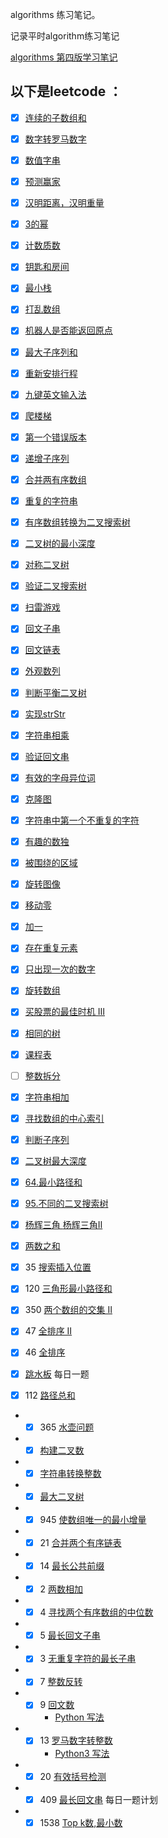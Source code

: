 algorithms 练习笔记。

记录平时algorithm练习笔记

[algorithms 第四版学习笔记](algorithms4/README.md)



以下是leetcode ：
---

- [x]  [连续的子数组和](docs/docs/leetcode/CheckSubarraySum.md)


- [x] [数字转罗马数字](docs/docs/leetcode/intToRoma-Q-12.md) 
  
- [x] [数值字串](docs/docs/leetcode/IsNumber.md)
- [x] [预测赢家](docs/docs/leetcode/PredictTheWinner.md)

- [x] [汉明距离，汉明重量](docs/docs/leetcode/Hamming.md)

- [x] [3的幂](docs/docs/leetcode/IsPowerOfThree.md)

- [x] [计数质数](docs/docs/leetcode/CountPrimes.md)

- [x] [钥匙和房间](docs/docs/leetcode/CanVisitAllRooms.md)

- [x] [最小栈](docs/docs/leetcode/MinStack.md)

- [x] [打乱数组](docs/docs/leetcode/UpsetArray.md)

- [x] [机器人是否能返回原点](docs/docs/leetcode/JudgeCircle.md)

- [x] [最大子序列和](docs/docs/leetcode/MaxSubArray.md)

- [x] [重新安排行程](docs/docs/leetcode/FindItinerary.md)

- [x] [九键英文输入法](docs/docs/leetcode/LetterCombinations.md)

- [x] [爬楼梯](docs/docs/leetcode/ClimbStairs.md)

- [x] [第一个错误版本](docs/docs/leetcode/FirstBadVersion.md)

- [x] [递增子序列](docs/docs/leetcode/FindSubsequences.md)

- [x] [合并两有序数组](docs/docs/leetcode/Merge.md)

- [x] [重复的字符串](docs/docs/leetcode/RrepeatedSubstringPattern.md)

- [x] [有序数组转换为二叉搜索树](docs/docs/leetcode/SortedArrayToBinarySearchTree.md)

- [x] [二叉树的最小深度](docs/docs/leetcode/MinDepth.md)

- [x] [对称二叉树](docs/docs/leetcode/IsSymmetric.md)

- [x] [验证二叉搜索树](docs/docs/leetcode/IsValidBST.md)

- [x] [扫雷游戏](docs/docs/leetcode/UpdateBoard.md)

- [x] [回文子串](docs/docs/leetcode/CountSubstrings.md)

- [x] [回文链表](docs/docs/leetcode/IsPalindromeTree.md)

- [x] [外观数列](docs/docs/leetcode/CountAndSay.md)

- [x] [判断平衡二叉树](docs/docs/leetcode/IsBalanced.md)

- [x] [实现strStr](docs/docs/leetcode/StrStr.md)

- [x] [字符串相乘](docs/docs/leetcode/Multiply.md)

- [x] [验证回文串](docs/docs/leetcode/IsPalindrome.md)

- [x] [有效的字母异位词](docs/docs/leetcode/IsAnagram.md)

- [x] [克隆图](docs/docs/leetcode/CloneGraph.md)

- [x] [字符串中第一个不重复的字符](docs/docs/leetcode/FirstUniqChar.md)

- [x] [有趣的数独](docs/docs/leetcode/IsValidSudoku.md)

- [x] [被围绕的区域](docs/docs/leetcode/Solve.md)

- [x] [旋转图像](docs/docs/leetcode/RotateMatrix.md)

- [x] [移动零](docs/docs/leetcode/MoveZeroes.md)

- [x] [加一](PlusOne.md)

- [x] [存在重复元素](docs/docs/leetcode/ContainsDuplicate.md)

- [x] [只出现一次的数字](docs/docs/leetcode/SingleNumber.md)

- [x] [旋转数组](docs/docs/leetcode/Rotate.md)
- [x] [买股票的最佳时机 Ⅲ](docs/docs/leetcode/MaxProfit.md)
- [x] [相同的树](docs/docs/leetcode/IsSameTree.md)

- [x]  [课程表](docs/docs/leetcode/CanFinish.md)

- [ ] [整数拆分](docs/docs/leetcode/IntegerBreak.md)

- [x] [字符串相加](docs/docs/leetcode/AddString.md)

- [x] [寻找数组的中心索引](docs/docs/leetcode/PivotIndex.md)

- [x] [判断子序列](docs/docs/leetcode/IsSubsequence.md)

- [x] [二叉树最大深度](docs/docs/leetcode/MaxDepth.md)

- [x] [64.最小路径和](docs/docs/leetcode/MinPathSum.md)

- [x] [95.不同的二叉搜索树](docs/docs/leetcode/GenerateTrees.md)

- [x] [杨辉三角 ](docs/docs/leetcode/Generate.md) [杨辉三角Ⅱ](docs/docs/leetcode/GetRow.md)

- [x] [两数之和](docs/docs/leetcode/TwoSum.md)

- [x] 35 [搜索插入位置](docs/docs/leetcode/SearchInsert.md)

- [x] 120 [三角形最小路径和](docs/docs/leetcode/MininumTotal.md)

- [x] 350 [两个数组的交集 Ⅱ](docs/docs/leetcode/Intersect.md)

- [x] 47 [全排序 Ⅱ](docs/docs/leetcode/PermuteUnique.md)

- [x] 46 [全排序](docs/docs/leetcode/Permute.md)

- [x] [跳水板](docs/docs/leetcode/DivingBoard.md)  每日一题

- [x]  112 [路径总和](docs/docs/leetcode/HasPathSum.md)

* - [x] 365 [水壶问题](leetcode/app/src/main/java/top/werls/leetcode/CanMeasureWater.java) 
* - [x] [构建二叉数](docs/docs/leetcode/reConstructBinaryTree.md)
* - [x] [字符串转换整数](docs/docs/leetcode/MyAtoi.MD)
* - [x]  [最大二叉树](docs/docs/leetcode/ConstructMaximumBinaryTree.md)
* - [x] 945 [使数组唯一的最小增量](docs/docs/leetcode/MinIncrementForUnique.md)
* - [x]  21 [合并两个有序链表](docs/docs/leetcode/Twenty_one.md)
* - [x] 14 [最长公共前缀](docs/docs/leetcode/Fourteen.md)
* - [x] 2 [两数相加](leetcode/app/src/main/java/top/werls/leetcode/QuestionOne.java)
* - [x]  4 [寻找两个有序数组的中位数](leetcode/app/src/main/java/top/werls/leetcode/Four.java)
* - [x] 5 [最长回文子串](docs/docs/leetcode/Fives.md)
* - [x] 3 [无重复字符的最长子串](leetcode/app/src/main/java/top/werls/leetcode/Three.java)
* - [x] 7 [整数反转](leetcode/app/src/main/java/top/werls/leetcode/seven.java)
* - [x] 9 [回文数](leetcode/app/src/main/java/top/werls/leetcode/Nine.java) 
      * [Python 写法](/docs/docs/leetcode/Nine.md)
* - [x] 13 [罗马数字转整数](leetcode/app/src/main/java/top/werls/leetcode/Twenty.java)
       * [Python3 写法](docs/docs/leetcode/Thirteen.md)
* - [x] 20 [有效括号检测](leetcode/app/src/main/java/top/werls/leetcode/Twenty.java)
* - [x] 409 [最长回文串](leetcode/app/src/main/java/top/werls/leetcode/LongestPalindrome.java) 每日一题计划
* - [x] 1538 [Top k数,最小数](leetcode/app/src/main/java/top/werls/leetcode/GetLeastNumbers.java)